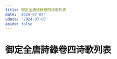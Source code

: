 ```yaml
---
title: 御定全唐詩錄卷四诗歌列表
date: '2024-07-07'
udate: '2024-07-07'
aside: false
---
```

# 御定全唐詩錄卷四诗歌列表

<PoemList :list="poems" :authorMap="authorMap" :chapternum="4" />

<script setup>
const chapter = '卷四';
import poems from '/data/qtsl/卷四/poems.json'
import authorMap from '/data/qtsl/卷四/author.json'
</script>
